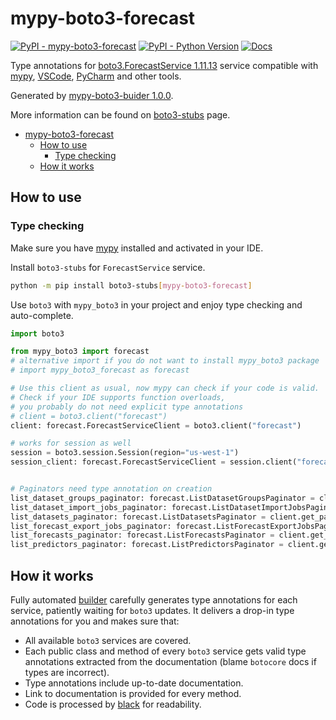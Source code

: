 # mypy-boto3-forecast

[![PyPI - mypy-boto3-forecast](https://img.shields.io/pypi/v/mypy-boto3-forecast.svg?color=blue)](https://pypi.org/project/mypy-boto3-forecast)
[![PyPI - Python Version](https://img.shields.io/pypi/pyversions/mypy-boto3-forecast.svg?color=blue)](https://pypi.org/project/mypy-boto3-forecast)
[![Docs](https://img.shields.io/readthedocs/mypy-boto3-builder.svg?color=blue)](https://mypy-boto3-builder.readthedocs.io/)

Type annotations for
[boto3.ForecastService 1.11.13](https://boto3.amazonaws.com/v1/documentation/api/1.11.13/reference/services/forecast.html#ForecastService) service
compatible with [mypy](https://github.com/python/mypy), [VSCode](https://code.visualstudio.com/),
[PyCharm](https://www.jetbrains.com/pycharm/) and other tools.

Generated by [mypy-boto3-buider 1.0.0](https://github.com/vemel/mypy_boto3_builder).

More information can be found on [boto3-stubs](https://pypi.org/project/boto3-stubs/) page.

- [mypy-boto3-forecast](#mypy-boto3-forecast)
  - [How to use](#how-to-use)
    - [Type checking](#type-checking)
  - [How it works](#how-it-works)

## How to use

### Type checking

Make sure you have [mypy](https://github.com/python/mypy) installed and activated in your IDE.

Install `boto3-stubs` for `ForecastService` service.

```bash
python -m pip install boto3-stubs[mypy-boto3-forecast]
```

Use `boto3` with `mypy_boto3` in your project and enjoy type checking and auto-complete.

```python
import boto3

from mypy_boto3 import forecast
# alternative import if you do not want to install mypy_boto3 package
# import mypy_boto3_forecast as forecast

# Use this client as usual, now mypy can check if your code is valid.
# Check if your IDE supports function overloads,
# you probably do not need explicit type annotations
# client = boto3.client("forecast")
client: forecast.ForecastServiceClient = boto3.client("forecast")

# works for session as well
session = boto3.session.Session(region="us-west-1")
session_client: forecast.ForecastServiceClient = session.client("forecast")


# Paginators need type annotation on creation
list_dataset_groups_paginator: forecast.ListDatasetGroupsPaginator = client.get_paginator("list_dataset_groups")
list_dataset_import_jobs_paginator: forecast.ListDatasetImportJobsPaginator = client.get_paginator("list_dataset_import_jobs")
list_datasets_paginator: forecast.ListDatasetsPaginator = client.get_paginator("list_datasets")
list_forecast_export_jobs_paginator: forecast.ListForecastExportJobsPaginator = client.get_paginator("list_forecast_export_jobs")
list_forecasts_paginator: forecast.ListForecastsPaginator = client.get_paginator("list_forecasts")
list_predictors_paginator: forecast.ListPredictorsPaginator = client.get_paginator("list_predictors")
```

## How it works

Fully automated [builder](https://github.com/vemel/mypy_boto3_builder) carefully generates
type annotations for each service, patiently waiting for `boto3` updates. It delivers
a drop-in type annotations for you and makes sure that:

- All available `boto3` services are covered.
- Each public class and method of every `boto3` service gets valid type annotations
  extracted from the documentation (blame `botocore` docs if types are incorrect).
- Type annotations include up-to-date documentation.
- Link to documentation is provided for every method.
- Code is processed by [black](https://github.com/psf/black) for readability.